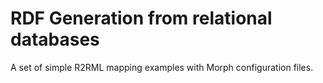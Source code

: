 RDF Generation from relational databases
========================================

A set of simple R2RML mapping examples with Morph configuration files.
